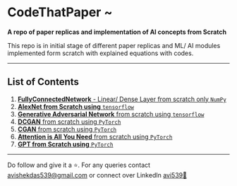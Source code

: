 # CodeThatPaper ~
**A repo of paper replicas and implementation of AI concepts from Scratch** 

This repo is in initial stage of different paper replicas and ML/ AI modules implemented form scratch with explained equations with codes.

----------------------------------------------------------------
## List of Contents
1. [**FullyConnectedNetwork** - Linear/ Dense Layer from scratch only ```NumPy```](/FullyConnectedNetwork)
2. [**AlexNet from Scratch using** ```tensorflow```](/AlexNet)
3. [**Generative Adversarial Network** from scratch using ```tensorflow```](/GAN)
4. [**DCGAN** from scratch using ```PyTorch```](/DCGAN)
5. [**CGAN** from scratch using ```PyTorch```](/Conditional-DCGAN)
6. [**Attention is All You Need** from scratch using ```PyTorch```](/Attention-is-all-you-need-Transformer/)
7. [**GPT from Scratch using** ```PyTorch```](/GPT/)
----------------------------------------------------------------
Do follow and give it a ⭐. For any queries contact [avishekdas539@gmail.com](mailto:avishekdas539@gmail.com) or connect over LinkedIn [avi539🔗](https://www.linkedin.com/in/avi539/)